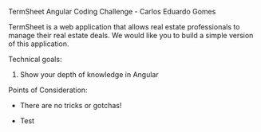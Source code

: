 TermSheet Angular Coding Challenge - Carlos Eduardo Gomes

TermSheet is a web application that allows real estate professionals to manage their real estate deals. We would like you to build a simple version of this application.

Technical goals:

1. Show your depth of knowledge in Angular

Points of Consideration:

- There are no tricks or gotchas!

- Test
